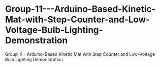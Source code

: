 # Group-11---Arduino-Based-Kinetic-Mat-with-Step-Counter-and-Low-Voltage-Bulb-Lighting-Demonstration
Group 11 -  Arduino-Based Kinetic Mat with Step Counter and Low-Voltage Bulb Lighting Demonstration

